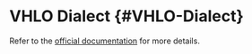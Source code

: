 


# VHLO Dialect {#VHLO-Dialect}

Refer to the [official documentation](https://openxla.org/stablehlo/vhlo) for more details.
